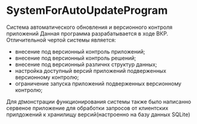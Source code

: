 # SystemForAutoUpdateProgram
Система автоматического обновления и версионного контроля приложений
Данная программа разрабатывается в ходе ВКР.
Отличительной чертой системы является:
- внесение под версионный контроль приложений;
- внесение под версионный контроль решений;
- внесение под версионный различнх структур данных;
- настройка доступный версий приложений подверженных версионному контролю;
- ограничение запуска приложений подверженных версионному контролю;

Для дtмонстрации функционирования системы также было написанно сервеное приложение для обработки запросов от клиентских прилдожений к хранилищу версий(настроенно на базу данных SQLite)
